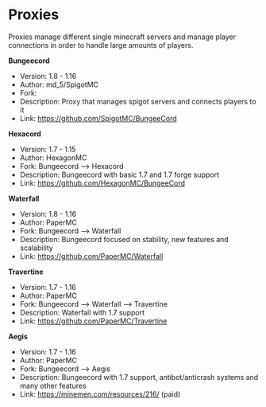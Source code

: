 # Proxies
Proxies manage different single minecraft servers and manage player connections in order to handle large amounts of players. 

**Bungeecord**
  - Version: 1.8 - 1.16
  - Author: md_5/SpigotMC
  - Fork:
  - Description: Proxy that manages spigot servers and connects players to it
  - Link: https://github.com/SpigotMC/BungeeCord
  
**Hexacord**
  - Version: 1.7 - 1.15
  - Author: HexagonMC
  - Fork: Bungeecord --> Hexacord
  - Description: Bungeecord with basic 1.7 and 1.7 forge support
  - Link: https://github.com/HexagonMC/BungeeCord
  
**Waterfall**
  - Version: 1.8 - 1.16
  - Author: PaperMC
  - Fork: Bungeecord --> Waterfall
  - Description: Bungeecord focused on stability, new features and scalability
  - Link: https://github.com/PaperMC/Waterfall
  
**Travertine**
  - Version: 1.7 - 1.16
  - Author: PaperMC
  - Fork: Bungeecord --> Waterfall --> Travertine
  - Description: Waterfall with 1.7 support
  - Link: https://github.com/PaperMC/Travertine
  
**Aegis**
  - Version: 1.7 - 1.16
  - Author: PaperMC
  - Fork: Bungeecord --> Aegis
  - Description: Bungeecord with 1.7 support, antibot/anticrash systems and many other features
  - Link: https://minemen.com/resources/216/ (paid)
